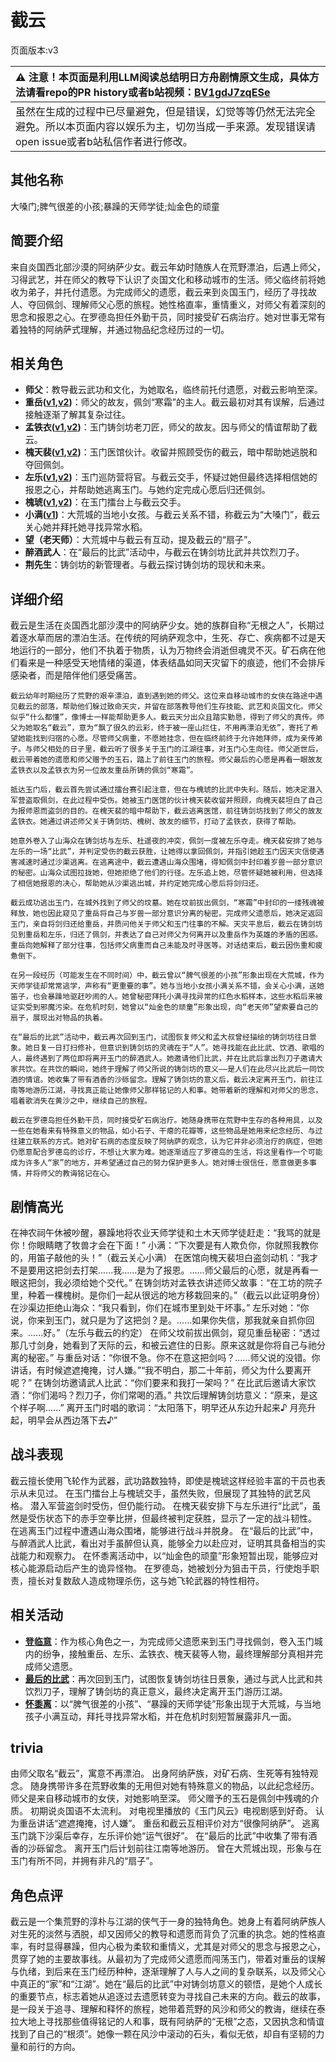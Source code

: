 # 截云
页面版本:v3
 

| :warning: 注意！本页面是利用LLM阅读总结明日方舟剧情原文生成，具体方法请看repo的PR history或者b站视频：[BV1gdJ7zqESe](https://www.bilibili.com/video/BV1gdJ7zqESe/)         |
|:----------------------------|
| 虽然在生成的过程中已尽量避免，但是错误，幻觉等等仍然无法完全避免。所以本页面内容以娱乐为主，切勿当成一手来源。发现错误请open issue或者b站私信作者进行修改。|



## 其他名称
大嗓门;脾气很差的小孩;暴躁的天师学徒;灿金色的顽童
## 简要介绍
来自炎国西北部沙漠的阿纳萨少女。截云年幼时随族人在荒野漂泊，后遇上师父，习得武艺，并在师父的教导下认识了炎国文化和移动城市的生活。师父临终前将她收为弟子，并托付遗愿。为完成师父的遗愿，截云来到炎国玉门，经历了寻找故人、夺回佩剑、理解师父心愿的旅程。她性格直率，重情重义，对师父有着深刻的思念和报恩之心。在罗德岛担任外勤干员，同时接受矿石病治疗。她对世事无常有着独特的阿纳萨式理解，并通过物品纪念经历过的一切。
## 相关角色
-   **师父**：教导截云武功和文化，为她取名，临终前托付遗愿，对截云影响至深。
-   **重岳([v1](../chars/char_2024_chyue.md),[v2](char_2024_chyue.md))**：师父的故友，佩剑“寒霜”的主人。截云最初对其有误解，后通过接触逐渐了解其复杂过往。
-   **孟铁衣([v1](../chars/extended_char_meng_tie_yi.md),[v2](extended_char_meng_tie_yi.md))**：玉门铸剑坊老刀匠，师父的故友。因与师父的情谊帮助了截云。
-   **槐天裴([v1](../chars/extended_char_huai_tian_pei.md),[v2](extended_char_huai_tian_pei.md))**：玉门医馆伙计。收留并照顾受伤的截云，暗中帮助她逃脱和夺回佩剑。
-   **左乐([v1](../chars/char_4121_zuole.md),[v2](char_4121_zuole.md))**：玉门巡防营将官。与截云交手，怀疑过她但最终选择相信她的报恩之心，并帮助她逃离玉门。与她约定完成心愿后归还佩剑。
-   **槐琥([v1](../chars/char_243_waaifu.md),[v2](char_243_waaifu.md))**：在玉门擂台上与截云交手。
-   **小满([v1](../chars/char_4122_grabds.md))**：大荒城的当地小女孩。与截云关系不错，称截云为“大嗓门”，截云关心她并拜托她寻找异常水稻。
-   **望（老天师）**：大荒城中与截云有互动，提及截云的“扇子”。
-   **醉酒武人**：在“最后的比武”活动中，与截云在铸剑坊比武并共饮烈刀子。
-   **荆先生**：铸剑坊的新管理者。与截云探讨铸剑坊的现状和未来。
## 详细介绍
截云是生活在炎国西北部沙漠中的阿纳萨少女。她的族群自称“无根之人”，长期过着逐水草而居的漂泊生活。在传统的阿纳萨观念中，生死、存亡、疾病都不过是天地运行的一部分，他们不执着于物质，认为万物终会消逝但魂灵不灭。矿石病在他们看来是一种感受天地情绪的渠道，体表结晶如同天灾留下的痕迹，他们不会排斥感染者，而是陪伴他们感受痛苦。

    截云幼年时期经历了荒野的艰辛漂泊，直到遇到她的师父。这位来自移动城市的女侠在路途中遇见截云的部落，帮助他们躲过致命天灾，并留在部落教导他们生存技能、武艺和炎国文化。师父似乎“什么都懂”，像博士一样能帮助更多人。截云天分出众且踏实勤恳，得到了师父的真传。师父为她取名“截云”，意为“飘了很久的云彩，终于被一座山拦住，不用再漂泊无依”，寄托了希望她能找到归宿的心愿。尽管师父病重，不愿她挂念，但在临终前终于允许她拜师，成为亲传弟子。与师父相处的日子里，截云听了很多关于玉门的江湖往事，对玉门心生向往。师父逝世后，截云带着她的遗愿和师父赠予的玉石，踏上了前往玉门的旅程。师父最后的心愿是再看一眼故友孟铁衣以及孟铁衣为另一位故友重岳所铸的佩剑“寒霜”。

    抵达玉门后，截云首先尝试通过擂台赛引起注意，但在与槐琥的比武中失利。随后，她决定潜入军营盗取佩剑，在此过程中受伤。她被玉门医馆的伙计槐天裴收留并照顾，向槐天裴坦白了自己为报师恩而盗剑的目的。在槐天裴的暗中帮助下，截云逃离医馆，前往铸剑坊找到了师父的故友孟铁衣。她通过讲述师父关于铸剑坊、槐树、故友的细节，打动了孟铁衣，获得了帮助。

    她意外卷入了山海众在铸剑坊与左乐、杜遥夜的冲突，佩剑一度被左乐夺走。槐天裴安排了她与左乐的一场“比武”，并判定受伤的截云获胜，让她得以拿回佩剑，并指引她趁玉门因天灾信使遇害减速时通过沙渠逃离。在逃离途中，截云遭遇山海众围堵，得知佩剑中封印着岁兽一部分意识的秘密。山海众试图拉拢她，但她拒绝了他们的行径。左乐追上她，尽管怀疑她被利用，但选择了相信她报恩的决心，帮助她从沙渠逃出城，并约定她完成心愿后将剑归还。

    截云成功逃出玉门，在城外找到了师父的坟墓。她在坟前拔出佩剑，“寒霜”中封印的一缕残魂被释放，她也因此窥见了重岳将自己与岁兽一部分意识分离的秘密。完成师父遗愿后，她决定返回玉门，亲自将剑归还给重岳，并质问他关于师父和玉门往事的不解。天灾平息后，截云在铸剑坊见到重岳和左乐，归还了佩剑，并表达了自己对师父为何离开以及重岳作为英雄的矛盾的困惑。重岳向她解释了部分往事，包括师父病重而自己未能及时寻医等。对话结束后，截云因伤重和疲惫倒下。

    在另一段经历（可能发生在不同时间）中，截云曾以“脾气很差的小孩”形象出现在大荒城，作为天师学徒却常常逃学，声称有“更重要的事”。她与当地小女孩小满关系不错，会关心小满，送她笛子，也会暴躁地驱赶吵闹的人。她曾秘密拜托小满寻找异常的红色水稻样本，这些水稻后来被证实受到邪魔污染。在危机时刻，她曾以“灿金色的顽童”形象出现，向“老天师”望索要自己的扇子，展现出对物品的执着。

    在“最后的比武”活动中，截云再次回到玉门，试图恢复师父和孟大叔曾经描绘的铸剑坊往日景象。她日复一日打扫修补，但意识到铸剑坊的灵魂在于“人”。她寻找能在此比武、饮酒、歌唱的人，最终遇到了两位即将离开玉门的醉酒武人。她邀请他们比武，并在比武后拿出烈刀子邀请大家共饮。在共饮的瞬间，她终于理解了师父所说的铸剑坊的意义——是人们在此尽兴比武后一同饮酒的情谊。她收集了带有酒香的沙砾留念。理解了铸剑坊的意义后，截云决定离开玉门，前往江南等地游历江湖，寻找真正能让她像师父那样铭记的人和事。她带着新的理解和对师父的思念，唱着歌消失在黄沙之中，继续自己的旅程。

    截云在罗德岛担任外勤干员，同时接受矿石病治疗。她随身携带在荒野中生存的各种用具，以及一些在她看来有特殊意义的物品，如小石子、干瘪的花瓣等，这些物品是她用来纪念经历、与过往建立联系的方式。她对矿石病的态度反映了阿纳萨的观念，认为它并非必须治疗的病症，但她仍愿意配合罗德岛的诊疗，不想让大家为难。她逐渐适应了罗德岛的生活，将这里看作一个可能成为许多人“家”的地方，并希望通过自己的努力保护更多人。她对博士很信任，愿意做更多事情，并将师父的教诲铭记在心。
## 剧情高光
在神农祠午休被吵醒，暴躁地将农业天师学徒和土木天师学徒赶走：“我骂的就是你！你眼睛瞎了牧兽才会在下面！”
    小满：“下次要是有人欺负你，你就照我教你的，用笛子敲他的头！”（截云关心小满）
    在医馆向槐天裴坦白盗剑动机：“我才不是要用这把剑去打架......我......是为了报恩。......师父最后的心愿，就是再看一眼这把剑，我必须给她个交代。”
    在铸剑坊对孟铁衣讲述师父故事：“在工坊的院子里，种着一棵槐树。是你们一起从很远的地方移栽回来的。”（截云以此证明身份）
    在沙渠边拒绝山海众：“我只看到，你们在城市里到处干坏事。”
    左乐对她：“你说，你来到玉门，就只是为了这把剑？是。......如果你失信，那我就亲自抓你回来。......好。”（左乐与截云的约定）
    在师父坟前拔出佩剑，窥见重岳秘密：“透过那几寸剑身，她看到了天际的云，和被云遮住的日影。原来这就是你将自己与祂分离的秘密。”
    与重岳对话：“你很不急。你不在意这把剑吗？......师父说的没错。你讲话，有时候遮遮掩掩，讨人嫌。”“我不明白，那二十年前，师父为什么要离开呢？”
    在铸剑坊邀请武人比武：“你们要来和我打一架吗？”
    在比武后邀请大家饮酒：“你们渴吗？烈刀子，你们常喝的酒。”
    共饮后理解铸剑坊意义：“原来，是这个样子啊......”
    离开玉门时唱的歌词：“太阳落下，明早还从东边升起来♪ 月亮升起，明早会从西边落下去♪”
## 战斗表现
截云擅长使用飞轮作为武器，武功路数独特，即使是槐琥这样经验丰富的干员也表示从未见过。
    在玉门擂台上与槐琥交手，虽然失败，但展现了其独特的武艺风格。
    潜入军营盗剑时受伤，但仍能行动。
    在槐天裴安排下与左乐进行“比武”，虽然是受伤状态下的赤手空拳比拼，但最终被判定获胜，显示了一定的战斗韧性。
    在逃离玉门过程中遭遇山海众围堵，能够进行战斗并脱身。
    在“最后的比武”中，与醉酒武人比武，看出对手虽醉但认真，能够全力以赴应对，证明其具备相当的实战能力和观察力。
    在怀黍离活动中，以“灿金色的顽童”形象短暂出现，能够应对核心能源启动后产生的诡异怪物。
    在罗德岛，她被划分为狙击干员，行使炮手职责，擅长对复数敌人造成物理杀伤，这与她飞轮武器的特性相符。
## 相关活动
-   **[登临意](../stories/act23side.md)**：作为核心角色之一，为完成师父遗愿来到玉门寻找佩剑，卷入玉门城内的纷争，接触重岳、左乐、孟铁衣、槐天裴等人物，最终理解部分真相并完成师父遗愿。
-   **[最后的比武](../stories/story_bdhkgt_set_1.md)**：再次回到玉门，试图恢复铸剑坊往日景象，通过与武人比武和共饮烈刀子，理解了铸剑坊的真正意义，最终决定离开玉门游历江湖。
-   **[怀黍离](../stories/act31side.md)**：以“脾气很差的小孩”、“暴躁的天师学徒”形象出现于大荒城，与当地孩子小满互动，拜托寻找异常水稻，并在危机时刻短暂展露非凡一面。
## trivia
由师父取名“截云”，寓意不再漂泊。
    出身阿纳萨族，对矿石病、生死等有独特观念。
    随身携带许多在荒野收集的无用但对她有特殊意义的物品，以此纪念经历。
    师父是来自移动城市的女侠，对她影响至深。
    师父赠予的玉石是佩剑中残魂的介质。
    初期说炎国语不太流利。
    对电视里播放的《玉门风云》电视剧感到好奇。
    认为重岳讲话“遮遮掩掩，讨人嫌”。
    重岳和截云互相评价对方“很像阿纳萨”。
    逃离玉门跳下沙渠后幸存，左乐评价她“运气很好”。
    在“最后的比武”中收集了带有酒香的沙砾留念。
    离开玉门后计划前往江南等地游历。
    曾在大荒城出现，形象与在玉门有所不同，并拥有非凡的“扇子”。
## 角色点评
截云是一个集荒野的淳朴与江湖的侠气于一身的独特角色。她身上有着阿纳萨族人对生死的淡然与洒脱，却又因师父的教导和遗愿而背负了沉重的执念。她的性格直率，有时显得暴躁，但内心极为柔软和重情义，尤其是对师父的思念与报恩之心，贯穿了她的主要故事线。从最初为了完成师父遗愿而闯荡玉门，带着对重岳的误解与仇绪，到后来在玉门经历种种，逐渐理解了人与人之间的复杂联系，以及师父心中真正的“家”和“江湖”。她在“最后的比武”中对铸剑坊意义的顿悟，是她个人成长的重要节点，标志着她从追逐过去遗愿转变为寻找自己未来的方向。截云的故事，是一段关于追寻、理解和释怀的旅程，她带着荒野的风沙和师父的教诲，继续在泰拉大地上寻找那些值得铭记的人和事，既有阿纳萨的“无根”之态，又因执念和情谊找到了自己的“根须”。她像一颗在风沙中滚动的石头，看似无依，却自有坚韧的力量和前行的方向。